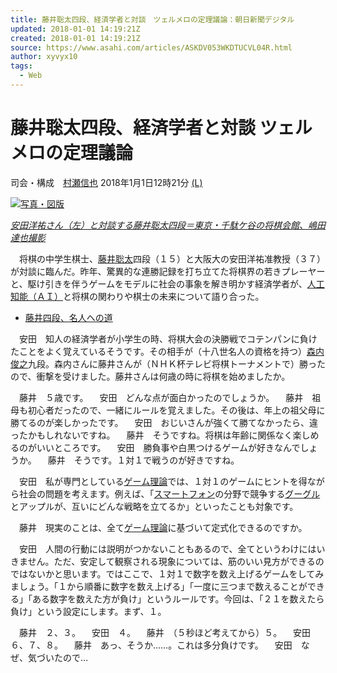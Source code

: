 ```yaml
---
title: 藤井聡太四段、経済学者と対談　ツェルメロの定理議論：朝日新聞デジタル
updated: 2018-01-01 14:19:21Z
created: 2018-01-01 14:19:21Z
source: https://www.asahi.com/articles/ASKDV053WKDTUCVL04R.html
author: xyvyx10
tags:
  - Web
---
```


# 藤井聡太四段、経済学者と対談 ツェルメロの定理議論

司会・構成　[村瀬信也](http://www.asahi.com/sns/reporter/murase_shinya.html)
2018年1月1日12時21分
[(L)](https://www.asahi.com/articles/photo/AS20171226000065.html)

[![写真・図版](../_resources/AS20171226000065_commL.jpg)](https://www.asahi.com/articles/photo/AS20171226000065.html)

[*安田洋祐さん（左）と対談する藤井聡太四段＝東京・千駄ケ谷の将棋会館、嶋田達也撮影*](https://www.asahi.com/articles/photo/AS20171226000065.html)

　将棋の中学生棋士、[藤井聡太](http://www.asahi.com/topics/word/%E8%97%A4%E4%BA%95%E8%81%A1%E5%A4%AA.html)四段（１５）と大阪大の安田洋祐准教授（３７）が対談に臨んだ。昨年、驚異的な連勝記録を打ち立てた将棋界の若きプレーヤーと、駆け引きを伴うゲームをモデルに社会の事象を解き明かす経済学者が、[人工知能（ＡＩ）](http://www.asahi.com/topics/word/%E4%BA%BA%E5%B7%A5%E7%9F%A5%E8%83%BD%EF%BC%88%EF%BC%A1%EF%BC%A9%EF%BC%89.html)と将棋の関わりや棋士の未来について語り合った。

- [藤井四段、名人への道](http://www.asahi.com/shougi/fujii_sota/?iref=pc_extlink)

　安田　知人の経済学者が小学生の時、将棋大会の決勝戦でコテンパンに負けたことをよく覚えているそうです。その相手が（十八世名人の資格を持つ）[森内俊之](http://www.asahi.com/topics/word/%E6%A3%AE%E5%86%85%E4%BF%8A%E4%B9%8B.html)九段。森内さんに藤井さんが（ＮＨＫ杯テレビ将棋トーナメントで）勝ったので、衝撃を受けました。藤井さんは何歳の時に将棋を始めましたか。

　藤井　５歳です。
　安田　どんな点が面白かったのでしょうか。
　藤井　祖母も初心者だったので、一緒にルールを覚えました。その後は、年上の祖父母に勝てるのが楽しかったです。
　安田　おじいさんが強くて勝てなかったら、違ったかもしれないですね。
　藤井　そうですね。将棋は年齢に関係なく楽しめるのがいいところです。
　安田　勝負事や白黒つけるゲームが好きなんでしょうか。
　藤井　そうです。１対１で戦うのが好きですね。

　安田　私が専門としている[ゲーム理論](http://www.asahi.com/topics/word/%E3%82%B2%E3%83%BC%E3%83%A0%E7%90%86%E8%AB%96.html)では、１対１のゲームにヒントを得ながら社会の問題を考えます。例えば、「[スマートフォン](http://www.asahi.com/topics/word/%E3%82%B9%E3%83%9E%E3%83%BC%E3%83%88%E3%83%95%E3%82%A9%E3%83%B3.html)の分野で競争する[グーグル](http://www.asahi.com/topics/word/%E3%82%B0%E3%83%BC%E3%82%B0%E3%83%AB.html)とアップルが、互いにどんな戦略を立てるか」といったことも対象です。

　藤井　現実のことは、全て[ゲーム理論](http://www.asahi.com/topics/word/%E3%82%B2%E3%83%BC%E3%83%A0%E7%90%86%E8%AB%96.html)に基づいて定式化できるのですか。

　安田　人間の行動には説明がつかないこともあるので、全てというわけにはいきません。ただ、安定して観察される現象については、筋のいい見方ができるのではないかと思います。ではここで、１対１で数字を数え上げるゲームをしてみましょう。「１から順番に数字を数え上げる」「一度に三つまで数えることができる」「ある数字を数えた方が負け」というルールです。今回は、「２１を数えたら負け」という設定にします。まず、１。

　藤井　２、３。
　安田　４。
　藤井　（５秒ほど考えてから）５。
　安田　６、７、８。
　藤井　あっ、そうか……。これは多分負けです。
　安田　なぜ、気づいたので…